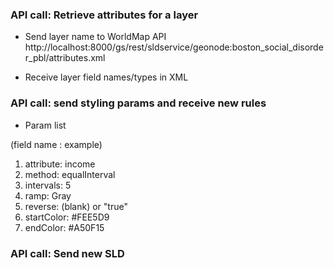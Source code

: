 

###  API call: Retrieve attributes for a layer

+ Send layer name to WorldMap API
    http://localhost:8000/gs/rest/sldservice/geonode:boston_social_disorder_pbl/attributes.xml
    
+ Receive layer field names/types in XML

###  API call: send styling params and receive new rules

+ Param list
  
(field name : example)

1. attribute: income
1. method:  equalInterval
1. intervals:  5
1. ramp:  Gray
1. reverse: (blank) or "true"
1. startColor:  #FEE5D9
1. endColor:  #A50F15

###  API call: Send new SLD